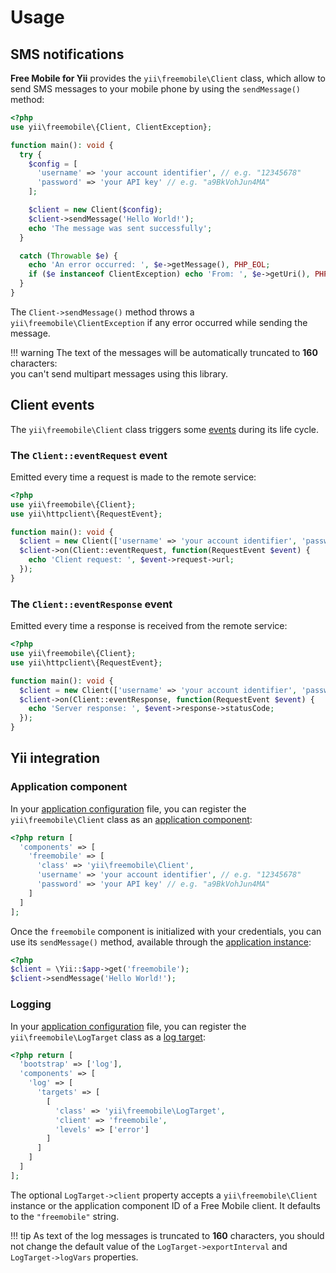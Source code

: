 # Usage

## SMS notifications
**Free Mobile for Yii** provides the `yii\freemobile\Client` class, which allow to send SMS messages to your mobile phone by using the `sendMessage()` method:

```php
<?php
use yii\freemobile\{Client, ClientException};

function main(): void {
  try {
    $config = [
      'username' => 'your account identifier', // e.g. "12345678"
      'password' => 'your API key' // e.g. "a9BkVohJun4MA"
    ];

    $client = new Client($config);
    $client->sendMessage('Hello World!');
    echo 'The message was sent successfully';
  }

  catch (Throwable $e) {
    echo 'An error occurred: ', $e->getMessage(), PHP_EOL;
    if ($e instanceof ClientException) echo 'From: ', $e->getUri(), PHP_EOL;
  }
}
```

The `Client->sendMessage()` method throws a  `yii\freemobile\ClientException` if any error occurred while sending the message.

!!! warning
    The text of the messages will be automatically truncated to **160** characters:  
    you can't send multipart messages using this library.

## Client events
The `yii\freemobile\Client` class triggers some [events](https://www.yiiframework.com/doc/guide/2.0/en/concept-events) during its life cycle.

### The `Client::eventRequest` event
Emitted every time a request is made to the remote service:

```php
<?php
use yii\freemobile\{Client};
use yii\httpclient\{RequestEvent};

function main(): void {
  $client = new Client(['username' => 'your account identifier', 'password' => 'your API key']);
  $client->on(Client::eventRequest, function(RequestEvent $event) {
    echo 'Client request: ', $event->request->url;
  });
}
```

### The `Client::eventResponse` event
Emitted every time a response is received from the remote service:

```php
<?php
use yii\freemobile\{Client};
use yii\httpclient\{RequestEvent};

function main(): void {
  $client = new Client(['username' => 'your account identifier', 'password' => 'your API key']);
  $client->on(Client::eventResponse, function(RequestEvent $event) {
    echo 'Server response: ', $event->response->statusCode;
  });
}
```

## Yii integration

### Application component
In your [application configuration](https://www.yiiframework.com/doc/guide/2.0/en/concept-configurations#application-configurations) file, you can register the `yii\freemobile\Client` class as an [application component](https://www.yiiframework.com/doc/guide/2.0/en/structure-application-components):

```php
<?php return [
  'components' => [
    'freemobile' => [
      'class' => 'yii\freemobile\Client',
      'username' => 'your account identifier', // e.g. "12345678"
      'password' => 'your API key' // e.g. "a9BkVohJun4MA"
    ]
  ]
];
```

Once the `freemobile` component is initialized with your credentials, you can use its `sendMessage()` method, available through the [application instance](https://www.yiiframework.com/doc/guide/2.0/en/structure-applications):

```php
<?php
$client = \Yii::$app->get('freemobile');
$client->sendMessage('Hello World!');
```

### Logging
In your [application configuration](https://www.yiiframework.com/doc/guide/2.0/en/concept-configurations#application-configurations) file, you can register the `yii\freemobile\LogTarget` class as a [log target](https://www.yiiframework.com/doc/guide/2.0/en/runtime-logging#log-targets):

```php
<?php return [
  'bootstrap' => ['log'],
  'components' => [
    'log' => [
      'targets' => [
        [
          'class' => 'yii\freemobile\LogTarget',
          'client' => 'freemobile',
          'levels' => ['error']
        ]
      ]
    ]
  ]
];
```

The optional `LogTarget->client` property accepts a `yii\freemobile\Client` instance or the application component ID of a Free Mobile client. It defaults to the `"freemobile"` string.

!!! tip
    As text of the log messages is truncated to **160** characters,
    you should not change the default value of the `LogTarget->exportInterval`
    and `LogTarget->logVars` properties.
